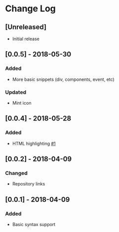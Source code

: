 # Change Log

## [Unreleased]
- Initial release

## [0.0.5] - 2018-05-30
### Added
- More basic snippets (div, components, event, etc)

### Updated
- Mint icon

## [0.0.4] - 2018-05-28
### Added
- HTML highlighting [#1](https://github.com/faustinoaq/vscode-mint-lang/pull/1)

## [0.0.2] - 2018-04-09
### Changed
- Repository links

## [0.0.1] - 2018-04-09
### Added
- Basic syntax support
